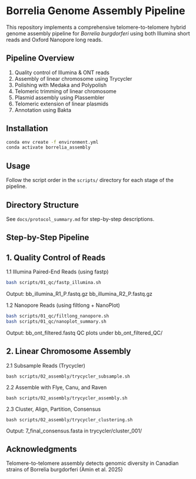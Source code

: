 
# Borrelia Genome Assembly Pipeline

This repository implements a comprehensive telomere-to-telomere hybrid genome assembly pipeline for *Borrelia burgdorferi* using both Illumina short reads and Oxford Nanopore long reads.

## Pipeline Overview
1. Quality control of Illumina & ONT reads
2. Assembly of linear chromosome using Trycycler
3. Polishing with Medaka and Polypolish
4. Telomeric trimming of linear chromosome
5. Plasmid assembly using Plassembler
6. Telomeric extension of linear plasmids
7. Annotation using Bakta

## Installation
```bash
conda env create -f environment.yml
conda activate borrelia_assembly
```

## Usage
Follow the script order in the `scripts/` directory for each stage of the pipeline.

## Directory Structure
See `docs/protocol_summary.md` for step-by-step descriptions.

## Step-by-Step Pipeline
## 1. Quality Control of Reads
1.1 Illumina Paired-End Reads (using fastp)

```bash
bash scripts/01_qc/fastp_illumina.sh
```
Output:
bb_illumina_R1_P.fastq.gz
bb_illumina_R2_P.fastq.gz

1.2 Nanopore Reads (using filtlong + NanoPlot)
```bash
bash scripts/01_qc/filtlong_nanopore.sh
bash scripts/01_qc/nanoplot_summary.sh
```
Output:
bb_ont_filtered.fastq
QC plots under bb_ont_filtered_QC/

## 2. Linear Chromosome Assembly
2.1 Subsample Reads (Trycycler)
```
bash scripts/02_assembly/trycycler_subsample.sh
```
2.2 Assemble with Flye, Canu, and Raven
```
bash scripts/02_assembly/trycycler_assembly.sh
```
2.3 Cluster, Align, Partition, Consensus
```
bash scripts/02_assembly/trycycler_clustering.sh
```
Output:
7_final_consensus.fasta in trycycler/cluster_001/








## Acknowledgments
Telomere-to-telomere assembly detects genomic diversity in Canadian strains of Borrelia burgdorferi (Amin et al. 2025)

